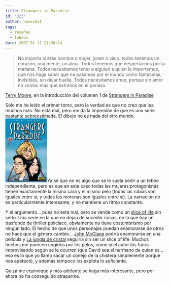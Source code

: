 ```yaml
---
title: Strangers in Paradise
id: '323'
author: neverbot
tags:
  - reseñas
  - tebeos
date: 2007-01-11 21:38:14
---
```


> No importa si eres hombre o mujer, joven o viejo: todos tenemos un corazón, una mente, un alma. Todos tenemos que despertarnos por la mañana. Todos necesitamos tener a alguien a quien le importemos, que nos haga saber que no pasamos por el mundo como fantasmas, invisibles, sin dejar huella. Todos necesitamos amor, porque sin amor no somos más que extraños en el paraíso.

[Terry Moore](http://en.wikipedia.org/wiki/Terry_Moore_%28comics%29), en la introducción del volumen 1 de [Strangers in Paradise](http://en.wikipedia.org/wiki/Strangers_In_Paradise)

Sólo me he leído el primer tomo, pero la verdad es que no creo que lea muchos más. No está mal, pero me da la impresión de que es una serie bastante sobreestimada. El dibujo no es nada del otro mundo. ![Strangers in Paradise (Tomo 1)](./strangers-in-paradise/StrangersinParadise.jpg "Strangers in Paradise (Tomo 1)")Ya sé que no es algo que se le suela pedir a un tebeo independiente, pero es que en este caso todas las mujeres protagonistas tienen exactamente la misma cara y el mismo pelo (todas las rubias son iguales entre sí, y todas las morenas son iguales entre sí). La narración no es particularmente interesante, y no mantiene un ritmo constante.

Y el argumento... pues no está mal, pero se vende como un [slice of life](http://en.wikipedia.org/wiki/Slice_of_life) sin serlo. Una serie en la que no dejan de suceder cosas, en la que hay un trasfondo de thriller policíaco, obviamente no tiene costumbrismo por ningún lado. El hecho de que unos personajes puedan enamorarse de otros no hace que el género cambie... [John McClane](http://en.wikipedia.org/wiki/John_McClane) podría enamorarse en una película y [La jungla de cristal](http://www.imdb.com/title/tt0095016/) seguiría sin ser un slice of life. Muchos hechos me parecen cogidos por los pelos, como si el autor los fuera improvisando según se le ocurren (que David sea el hermano de quien es... eso es lo que yo llamo sacar un conejo de la chistera simplemente porque nos apetece), y además tampoco los explota lo suficiente.

Quizá me equivoque y más adelante se haga más interesante, pero por ahora no ha conseguido atraparme.
